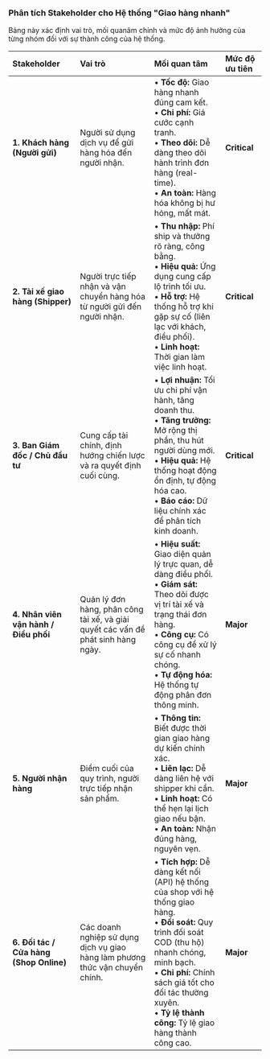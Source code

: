 ### Phân tích Stakeholder cho Hệ thống "Giao hàng nhanh"

Bảng này xác định vai trò, mối quanâm chính và mức độ ảnh hưởng của từng nhóm đối với sự thành công của hệ thống.

| Stakeholder | Vai trò | Mối quan tâm | Mức độ ưu tiên |
| :--- | :--- | :--- | :--- |
| **1. Khách hàng (Người gửi)** | Người sử dụng dịch vụ để gửi hàng hóa đến người nhận. | • **Tốc độ:** Giao hàng nhanh đúng cam kết.<br>• **Chi phí:** Giá cước cạnh tranh.<br>• **Theo dõi:** Dễ dàng theo dõi hành trình đơn hàng (real-time).<br>• **An toàn:** Hàng hóa không bị hư hỏng, mất mát. | **Critical** |
| **2. Tài xế giao hàng (Shipper)** | Người trực tiếp nhận và vận chuyển hàng hóa từ người gửi đến người nhận. | • **Thu nhập:** Phí ship và thưởng rõ ràng, công bằng.<br>• **Hiệu quả:** Ứng dụng cung cấp lộ trình tối ưu.<br>• **Hỗ trợ:** Hệ thống hỗ trợ khi gặp sự cố (liên lạc với khách, điều phối).<br>• **Linh hoạt:** Thời gian làm việc linh hoạt. | **Critical** |
| **3. Ban Giám đốc / Chủ đầu tư** | Cung cấp tài chính, định hướng chiến lược và ra quyết định cuối cùng. | • **Lợi nhuận:** Tối ưu chi phí vận hành, tăng doanh thu.<br>• **Tăng trưởng:** Mở rộng thị phần, thu hút người dùng mới.<br>• **Hiệu quả:** Hệ thống hoạt động ổn định, tự động hóa cao.<br>• **Báo cáo:** Dữ liệu chính xác để phân tích kinh doanh. | **Critical** |
| **4. Nhân viên vận hành / Điều phối** | Quản lý đơn hàng, phân công tài xế, và giải quyết các vấn đề phát sinh hàng ngày. | • **Hiệu suất:** Giao diện quản lý trực quan, dễ dàng điều phối.<br>• **Giám sát:** Theo dõi được vị trí tài xế và trạng thái đơn hàng.<br>• **Công cụ:** Có công cụ để xử lý sự cố nhanh chóng.<br>• **Tự động hóa:** Hệ thống tự động phân đơn thông minh. | **Major** |
| **5. Người nhận hàng** | Điểm cuối của quy trình, người trực tiếp nhận sản phẩm. | • **Thông tin:** Biết được thời gian giao hàng dự kiến chính xác.<br>• **Liên lạc:** Dễ dàng liên hệ với shipper khi cần.<br>• **Linh hoạt:** Có thể hẹn lại lịch giao nếu bận.<br>• **An toàn:** Nhận đúng hàng, nguyên vẹn. | **Major** |
| **6. Đối tác / Cửa hàng (Shop Online)** | Các doanh nghiệp sử dụng dịch vụ giao hàng làm phương thức vận chuyển chính. | • **Tích hợp:** Dễ dàng kết nối (API) hệ thống của shop với hệ thống giao hàng.<br>• **Đối soát:** Quy trình đối soát COD (thu hộ) nhanh chóng, minh bạch.<br>• **Chi phí:** Chính sách giá tốt cho đối tác thường xuyên.<br>• **Tỷ lệ thành công:** Tỷ lệ giao hàng thành công cao. | **Major** |
